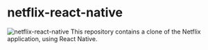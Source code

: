 # netflix-react-native
![netflix-react-native](https://socialify.git.ci/Imperial-lord/netflix-react-native/image?description=1&font=Inter&forks=1&issues=1&language=1&logo=https%3A%2F%2Fcdn.vox-cdn.com%2Fthumbor%2FQuS2QKQys3HhosKiV-2IuKhphbo%3D%2F39x0%3A3111x2048%2F1400x1050%2Ffilters%3Afocal(39x0%3A3111x2048)%3Aformat(png)%2Fcdn.vox-cdn.com%2Fuploads%2Fchorus_image%2Fimage%2F49901753%2Fnetflixlogo.0.0.png&owner=1&pattern=Circuit%20Board&pulls=1&stargazers=1&theme=Light)
This repository contains a clone of the Netflix application, using React Native.
